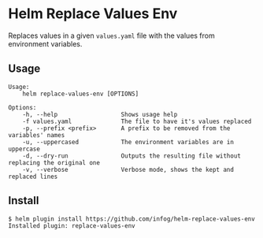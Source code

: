 # Helm Replace Values Env

Replaces values in a given `values.yaml` file with the values from environment
variables.

## Usage

```
Usage:
    helm replace-values-env [OPTIONS]

Options:
    -h, --help                  Shows usage help
    -f values.yaml              The file to have it's values replaced
    -p, --prefix <prefix>       A prefix to be removed from the variables' names
    -u, --uppercased            The environment variables are in uppercase
    -d, --dry-run               Outputs the resulting file without replacing the original one
    -v, --verbose               Verbose mode, shows the kept and replaced lines
```

## Install

```
$ helm plugin install https://github.com/infog/helm-replace-values-env
Installed plugin: replace-values-env
```
